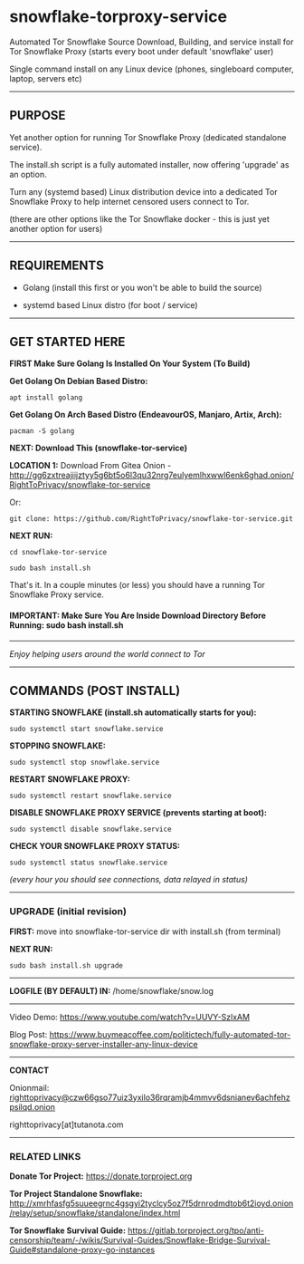 # snowflake-torproxy-service

Automated Tor Snowflake Source Download, Building, and service install for Tor Snowflake Proxy (starts every boot under default 'snowflake' user)

Single command install on any Linux device (phones, singleboard computer, laptop, servers etc)

---

## PURPOSE

Yet another option for running Tor Snowflake Proxy (dedicated standalone service).

The install.sh script is a fully automated installer, now offering 'upgrade' as an option.

Turn any (systemd based) Linux distribution device into a dedicated Tor Snowflake Proxy to help 
internet censored users connect to Tor.

(there are other options like the Tor Snowflake docker - this is just yet another option for users)

---

## REQUIREMENTS 

* Golang (install this first or you won't be able to build the source)

* systemd based Linux distro (for boot / service)

---

## GET STARTED HERE

**FIRST Make Sure Golang Is Installed On Your System (To Build)**

**Get Golang On Debian Based Distro:**

    apt install golang
    
**Get Golang On Arch Based Distro (EndeavourOS, Manjaro, Artix, Arch):**

    pacman -S golang
    
**NEXT: Download This (snowflake-tor-service)**

**LOCATION 1:** Download From Gitea Onion - http://gg6zxtreajiijztyy5g6bt5o6l3qu32nrg7eulyemlhxwwl6enk6ghad.onion/RightToPrivacy/snowflake-tor-service

Or:

    git clone: https://github.com/RightToPrivacy/snowflake-tor-service.git

**NEXT RUN:**

    cd snowflake-tor-service

    sudo bash install.sh

That's it. In a couple minutes (or less) you should have a running Tor Snowflake Proxy service.

#### IMPORTANT: Make Sure You Are Inside Download Directory Before Running: sudo bash install.sh

---

*Enjoy helping users around the world connect to Tor*

---

## COMMANDS (POST INSTALL)

**STARTING SNOWFLAKE (install.sh automatically starts for you):**

    sudo systemctl start snowflake.service

**STOPPING SNOWFLAKE:**

    sudo systemctl stop snowflake.service

**RESTART SNOWFLAKE PROXY:**

    sudo systemctl restart snowflake.service

**DISABLE SNOWFLAKE PROXY SERVICE (prevents starting at boot):**

    sudo systemctl disable snowflake.service 

**CHECK YOUR SNOWFLAKE PROXY STATUS:**

    sudo systemctl status snowflake.service

*(every hour you should see connections, data relayed in status)*

---

### UPGRADE (initial revision)

**FIRST:** move into snowflake-tor-service dir with install.sh (from terminal)

**NEXT RUN:**

    sudo bash install.sh upgrade

---

**LOGFILE (BY DEFAULT) IN:** /home/snowflake/snow.log

---

Video Demo: https://www.youtube.com/watch?v=UUVY-SzlxAM

Blog Post: https://www.buymeacoffee.com/politictech/fully-automated-tor-snowflake-proxy-server-installer-any-linux-device

---

**CONTACT**

Onionmail: righttoprivacy@czw66gso77uiz3yxilo36rqramjb4mmvv6dsnianev6achfehzpsilqd.onion

righttoprivacy[at]tutanota.com

---

### RELATED LINKS

**Donate Tor Project:** https://donate.torproject.org

**Tor Project Standalone Snowflake:** http://xmrhfasfg5suueegrnc4gsgyi2tyclcy5oz7f5drnrodmdtob6t2ioyd.onion/relay/setup/snowflake/standalone/index.html

**Tor Snowflake Survival Guide:** https://gitlab.torproject.org/tpo/anti-censorship/team/-/wikis/Survival-Guides/Snowflake-Bridge-Survival-Guide#standalone-proxy-go-instances
